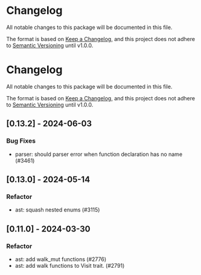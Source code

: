 # Changelog

All notable changes to this package will be documented in this file.

The format is based on [Keep a Changelog](https://keepachangelog.com/en/1.0.0/), and this project does not adhere to [Semantic Versioning](https://semver.org/spec/v2.0.0.html) until v1.0.0.

# Changelog

All notable changes to this package will be documented in this file.

The format is based on [Keep a Changelog](https://keepachangelog.com/en/1.0.0/),
and this project does not adhere to [Semantic Versioning](https://semver.org/spec/v2.0.0.html) until v1.0.0.

## [0.13.2] - 2024-06-03

### Bug Fixes

* parser: should parser error when function declaration has no name (#3461)

## [0.13.0] - 2024-05-14

### Refactor

* ast: squash nested enums (#3115)

## [0.11.0] - 2024-03-30

### Refactor

* ast: add walk_mut functions (#2776)
* ast: add walk functions to Visit trait. (#2791)

